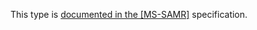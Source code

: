 This type is [documented in the [MS-SAMR]](https://learn.microsoft.com/en-us/openspecs/windows_protocols/ms-samr/c42b2b9d-301d-40b7-ad4c-257f31904602) specification.
